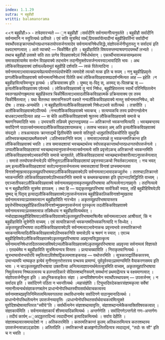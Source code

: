 ```yaml
---
index: 1.1.29
sutra: न बहुव्रीहौ
vritti: balamanorama
---
```


<<न बहुव्रीहौ>> - तत्रेदमारभ्यते — ॒न बहुव्रीहौ॑ ।सर्वादीनि सर्वनामानी॑त्यनुवर्तते । बहुव्रीहौ सर्वादीनि सर्वनामानि न स्युरित्यर्थः प्रतीयते । एवं सति सूत्रमिदं व्यर्थं,प्रियसर्वाये॑त्यादीनां बहुव्रीहिवर्तिनां सर्वादीनां स्वार्थोपसङ्क्रान्तार्थान्तप्रधानकतयोपसर्जनत्वादेव सर्वनामत्वनिषेधसिद्धेः,संज्ञोपसर्जनीभूतास्तु न सर्वादयः॑ इति वक्ष्यटमाणत्वात् । अतो व्याचष्टे  —  चिकीर्षित इति । बहुव्रीहाविति विषयसप्तम्याश्रयणादयमर्थो लभ्यते । तथाच बहुव्रीहौ प्रसक्ते सति ततः प्रागेव विग्रहवाक्येऽयं निषेधोर्थवान् । एकार्थीभावात्मकसामथ्र्यस्य समासदशायामेव सत्त्वेन विग्रहवाक्ये तदभावेन तदानीमुक्तोपसर्जनत्वस्याऽभावादिति भावः । अथ लौकिकविग्रहवाक्यं दर्शयल्लँक्ष्यभूतं बहुव्रीहिं दर्शयति — त्वकं पितेत्यादिना । सर्वनामत्वाऽभावात्कप्रत्ययेप्रत्ययोत्तरपदयोश्चे॑ति त्वमादेशे त्वत्को मत्क इति च रूपम् । ननु बहुव्रीहिप्रवृत्तेः प्रागलौकिकविग्रहवाक्ये सर्वनामत्वनिषेधात्त्वं पितेति कथं लोकिकविग्रहवाक्यप्रदर्शनमित्यत आह — इहेति ।न बहुव्रीहा॑वित्यस्मिन्सूत्र इत्यर्थः । प्रक्रियावाक्य इति । युष्मद् स्-पितृ स्, अस्मद् स्-पित#ऋ स् — इत्यलौकिकविग्रहवाक्य एवेत्यर्थः । लोकिकविग्रहवाक्ये तु नायं निषेधः, बहुव्रीहिवत्तस्य स्वार्थे परिनिष्ठितत्वेन स्वतन्त्रप्रयोगाह्र्मतया बहुव्रीहेस्तत्र चिकीर्षितत्वाऽभावादलौकिकविग्रहात्मके प्रक्रियावाक्य एव तस्य चिकीर्षितत्वात् । यथा चैतत्तथा समासनिरूपणे वक्ष्यते नन्वलौकिकविग्रहवाक्ये मास्तु सर्वनामतानिषेधः, को दोषः । तत्राह-अन्यथेति । न बहुव्रीहावित्यलौकिकविग्रहवाक्ये निषेधाऽभावे सतीत्यर्थः । तत्रापीति । अलौकिकविग्रहवाक्येऽपीत्यर्थः ।नन्वलौकिकविग्रहवाक्ये भवत्कच् । सत्यप्यकचि तस्य प्रयोगानर्हत्वेन बाधकाऽभावादित्यत आह — स चेति अलौकिकविग्रहवाक्ये श्रुतस्य लौकिकविग्रहवाक्ये समासे च श्रवणनियमादिति भावः । उभयत्रापि तन्नियमे दृष्टान्तद्वयमाह — अतिक्रान्तो भवकन्तमित्यादि । भवच्छबन्दस्य सर्वादिगणे पाठात्सर्वनामत्वादलौकिकविग्रहदशायामकच् । ततश्च भवकत् अम् अति इत्यलौकिकविग्रहवाक्यं संपद्यते । तत्रअत्यादयः क्रान्ताद्यर्थे द्वितीयये॑ति समासे सतिसुपो धातुप्रातिपदिकयो॑रिति सुब्लुकि अतिभवकच्छब्दात्प्रथमैकवचने ।ञतिभवकानिति रूपम् । समासाऽभावपक्षे तु भवकन्तमतिक्रान्त इति लौकिकविग्रहवाक्यं भवति । तत्र समासदशायां भवच्छब्दार्थस्य स्वोपसङ्कान्तार्थान्तरप्रधानतयोपसर्जनत्वे ।ञप्यलौकिकविग्रहदशायां भवच्छब्दस्यानुपसर्जनत्वात्सर्वनामत्वे सति प्रवृत्तोऽकच् अतिक्रान्तो भवकन्तमिति लौकिकविग्रहवाक्येऽभवकानिति समासे चानुवर्तते, लौकिकविग्रहदसायां भवच्छब्दस्योक्तरीत्याऽनुपसर्जनत्वात् । समासे तस्योपसर्जनत्वेऽपि योनिभूताऽलौकिकविग्रहदशायां प्रवृत्तस्याऽकचो निवर्तकाऽभावात् । नच भवत् अम् इत्यलौकिकविग्रहदशायां सतोऽप्यनुपसर्जनत्वस्य समासदशायां विनाशं प्राप्स्यमानतया विनाशोन्मुखत्वादकृतव्यूहपरिभाषयाऽलौकिकविग्रहवाक्येऽपि सर्वनामत्वाऽभावादकज्दुर्लभः । ततश्चाऽतिक्रान्तो भवकन्तमिति लोकिकविग्रहवाक्येऽतिभवकानिति समासे च कथमकच्प्रसक्त इति दृष्टान्तऽसिद्धिरिति वाच्यम् । एवञ्जातीयकाऽलौकिकविग्रहवाक्ये सर्वनामत्वप्रवृत्तावकृतव्यूहपरिभाषाया अनित्यत्वेनाऽनाप्रवृत्तेः । तदनित्यत्वे च न बहुव्रीहाविति सूत्रमेव ज्ञापकम् । तथा हि — यद्यकृतव्यूहपरिभाषा सार्वत्रिकी स्यात्, तर्हि बहुव्रीहिविषयेऽपि युष्मद् स् पितृस् इत्याद्यलौकिकविग्रहवाक्येऽनुपसर्जनत्वस्य बहुव्रीहिकालिकविनाशोन्मुखतया सर्वनामत्वस्याऽप्रसक्तत्वात्न बहुव्रीहा॑विति नारभ्येत । अकृतव्यूहपरिभाषायास्तत्र प्रवृत्तेर्भविष्यद्बहुव्रीहिकालिकविनाशोन्मुखमनुपसर्जनत्वं पुरस्कृत्य तदलौकिकविग्रहवाक्ये सर्वनामत्वस्याऽप्रसक्तत्वान्न तन्निषेधाय न बहुव्रीहावित्यर्थवत् । नचोदाह्मतबहुव्रीहिविषयाऽसोकिकविग्रवाक्येऽकृतव्यूहपरिभाषामाश्रित्यैव सर्वनामत्वाऽभाव आश्रीयतां, किं न बहुव्रीहाविति सूत्रेणेति वाच्यम् । एवं सत्यतिक्रान्तो भवकन्तमतिभवकनित्यादि न सिध्येत् । अकृतव्यूहपरिभाषया तदलौकिकविग्रहवाक्येऽपि सर्वनामत्वाऽभावेनाकचः प्रवृत्त्यभावे तस्यातिक्रान्तो भवकन्तमित्यादिलौकिकविग्रहवाक्येऽतिभवकानिति समासेऽपि च श्रवणं न स्यात् । एवञ्च बहुव्रीहिविषयेऽलौकिकविग्रहवाक्येऽकृतव्यूहपरिभाषाया अप्रवृत्त्यसिद्धवत्कृत्य सर्वनामत्वनिषेधात्तदितरसमासविषयेऽप्यलौकिकविग्रहवाक्येऽकृतव्यूहपरिभाषाया अप्रवृत्त्या सर्वनामत्वं विज्ञायते । एतदर्थमेव न बहुव्रीहाविति सूत्रमित्यन्यत्र विस्तरः । प्रत्याचख्याविति । निराकृतवानित्यर्थः । सूत्रभाष्ययोरुभयोरपि स्मृतित्वाऽविशेषाद्विकल्पमाशङ्कयाह — यथोत्तरमिति । सूत्रकाराद्वार्तिककारस्य, उभाभ्यामपि भाष्यकृत इत्येवं मुनीनामुत्तरोत्तरस्य ग्रन्थस्य प्रामाण्यं, पूर्वपूर्वस्याऽप्रामाण्यमिति वैयाकरणसमय इति भावः । न चाऽकृतव्यूहपरिभाषाया उक्तरीत्या अनित्यत्वज्ञापनार्थमेतत्सूत्रमिति वाच्यम्, अकृतव्यूहपरिभाषाया निमूर्लत्वस्य निष्फलत्वस्य च हलन्तादिकारे सेदिवस्शब्दनिरूपणे,समर्थानां प्रथमाद्रे॑त्यत्र च वक्ष्यमाणत्वात् । संज्ञोपसर्जनीभूता इति । आधुनिकसङ्केतः संज्ञा । अन्यविशेषणत्वेन स्वार्थोपस्थापकम् — उपसर्जनम् । न सर्वादय इति । सर्वादिगणे पठिता न भवन्तीत्यर्थः ।महासंज्ञेति । टिघुभादिवदेकाक्षरसंज्ञामकृत्वा सर्वेषां नामानीत्यन्वर्थसंज्ञाकरणबलेन प्राधान्येनोपस्थितस्वीयसर्वार्थवाचकत्वस्य सर्वनामशब्दप्रवृत्तिनिमित्तत्वमित्यवगततया तथाविधानामेव सर्वादिगणे पाठानुमानादित्यर्थः ।प्राधान्येनोपस्थिते॑त्यनेन उपसर्जनव्यावृत्तिः ।प्राधान्येनोपस्थितसर्वार्थवाचकत्व॑मित्युक्ते पूर्वादिशब्देष्वव्याप्तिरतः"स्वीये"ति । सर्वार्थे॑त्यनेन संज्ञाशब्दव्यावृत्तिः, संज्ञाशब्दानामेकैकव्यक्तिविषयकत्वात् । संज्ञाकार्यमिति । सर्वनामसंज्ञाकार्यं शीस्मायादिकमित्यर्थः । अन्तर्गणेति । सर्वादिगणेऽन्तर्गतो गणः-अन्तर्गणः । तदीयं कार्यम् =॒अद्ड्डतरादिभ्यः॑ त्यदादीनामः॑ इत्यादिकमित्यर्थः । सर्वाय देहीति । संज्ञाशब्दत्वात्समायादेशो न । अतिकतरमिति । कतरमतिक्रान्तं कुलम् अतिकतरमित्यत्र कतरशब्दस्य उपसर्जनत्वान्नाऽद्डादेशः । अतितदिति । तमतिक्रान्तो ब्राआहृणोऽतितदित्यत्र त्यदाद्यत्वं, "तदोः सः सौ" इति च न भवति । 